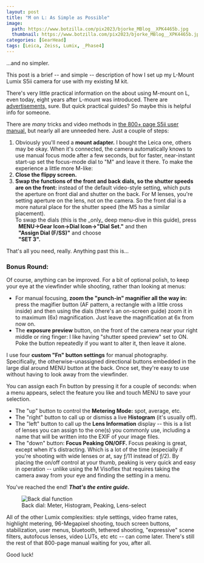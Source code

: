 ```yaml
---
layout: post
title: "M on L: As Simple as Possible"
image:
  path: https://www.botzilla.com/pix2023/bjorke_MBlog__XPK4465b.jpg
  thumbnail: https://www.botzilla.com/pix2023/bjorke_MBlog__XPK4465b.jpg
categories: [GearHead]
tags: [Leica, Zeiss, Lumix, _Phase4]
---
```


...and no simpler.

This post is a brief -- and simple -- description of how I set up my L-Mount Lumix S5ii camera for use with my existing M kit.

There's very little practical information on the about using M-mount on L, even today, eight years after L-mount was introduced. There are <a href="https://youtu.be/p3-DWpYhuNU">advertisements,</a> sure. But quick practical guides? So maybe this is helpful info for someone.

There are _many_ tricks and video methods in <a href="https://help.na.panasonic.com/wp-content/uploads/2023/02/DCS5M2_DVQP2839ZA_ENG.pdf">the 800+ page S5ii user manual,</a> but nearly all are unneeded here. Just a couple of steps:

<!--more-->

<ol><li>Obviously you'll need a <b>mount adapter.</b> I bought the Leica one, others may be okay. When it's connected, the camera automatically knows to use manual focus mode after a few seconds, but for faster, near-instant start-up set the focus-mode dial to "M" and leave it there. To make the experience a little more M-like:</li>
<li><b>Close the flippy screen.</b></li>
<li><b>Swap the functions of the front and back dials, so the shutter speeds are on the front:</b> instead of the default video-style setting, which puts the aperture on front dial and shutter on the back. For M lenses, you're setting aperture on the lens, not on the camera. So the front dial is a more natural place for the shutter speed (the M5 has a similar placement).<br />To swap the dials (this is the _only_ deep menu-dive in this guide), press <br/>&nbsp;&nbsp;<b>MENU->Gear Icon->Dial Icon->"Dial Set."</b> and then <br/>&nbsp;&nbsp;<b>"Assign Dial (F/SS)"</b> and choose <br/>&nbsp;&nbsp;<b>"SET 3".</b></li></ol>

That's all you need, really. Anything past this is...

### Bonus Round: 

Of course, anything can be improved. For a bit of optional polish, to keep your eye at the viewfinder while shooting, rather than looking at menus:

<ul><li>For manual focusing, <b>zoom the "punch-in" magnifier all the way in:</b> press the magifier button (AF pattern, a rectangle with a little cross inside) and then using the dials (there's an on-screen guide) zoom it in to maximum (6x) magnification. Just leave the magnification at 6x  from now on.</li>
<li>The <b>exposure preview</b> button, on the front of the camera near your right middle or ring finger: I like having "shutter speed preview" set to ON. Poke the button repeatedly if you want to alter it, then leave it alone.</li></ul>

I use four <b>custom "Fn" button settings</b> for manual photography. Specifically, the otherwise-unassigned directional buttons embedded in the large dial around MENU button at the back. Once set, they're easy to use without having to look away from the viewfinder.

You can assign each Fn button by pressing it for a couple of seconds: when a menu appears, select the feature you like and touch MENU to save your selection.

<ul><li>The "up" button to control the <b>Metering Mode:</b> spot, average, etc.</li>
<li>The "right" button to call up or dismiss a live <b>Histogram</b> (it's usually off).</li>
<li>The "left" button to call up the <b>Lens Information</b> display -- this is a list of lenses you can assign to the one(s) you commonly use, including a name that will be written into the EXIF of your image files.</li>
<li>The "down" button: <b>Focus Peaking ON/OFF.</b> Focus peaking is great, except when it's distracting. Which is a lot of the time (especially if you're shooting with wide lenses or at, say ƒ/11 instead of ƒ/2). By placing the on/off control at your thumb, peaking is very quick and easy in operation -- unlike using the M Visoflex that requires taking the camera away from your eye and finding the setting in a menu.</li></ul>

You've reached the end! <b>_That's the entire guide._</b>

<figure class="align-center">
<img alt="Back dial function" src="https://www.botzilla.com/pix2023/s5ii-function-circle.jpg">
<figcaption>Back dial: Meter, Histogram, Peaking, Lens-select</figcaption>
</figure>

All of the other Lumix complexities: style settings, video frame rates, highlight metering, 96-Megapixel shooting, touch screen buttons, stabilization, user menus, bluetooth, tethered shooting, "expressive" scene filters, autofocus lenses, video LUTs, etc etc -- can come later. There's still the rest of that 800-page manual waiting for you, after all.

Good luck!
